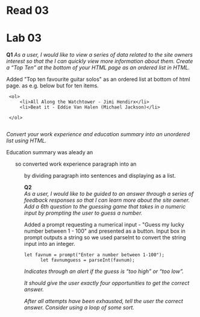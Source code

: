 # Read 03







# Lab 03

**Q1**
*As a user, I would like to view a series of data related to the site owners interest so that the I can quickly view more information about them.
Create a “Top Ten” at the bottom of your HTML page as an ordered list in HTML.*

  Added "Top ten favourite guitar solos" as an ordered list at bottom of html page. as e.g. below but for ten items.
  
  ```
   <ol>
       <li>All Along the Watchtower - Jimi Hendirx</li>
       <li>Beat it - Eddie Van Halen (Michael Jackson)</li>
       
   </ol> 
   
   ```


*Convert your work experience and education summary into an unordered list using HTML.*

Education summary was aleady an <ul> so converted work experience paragraph into an <ul> by dividing paragraph into sentences and displaying as a list. 
  
  
**Q2**  
*As a user, I would like to be guided to an answer through a series of feedback responses so that I can learn more about the site owner.
Add a 6th question to the guessing game that takes in a numeric input by prompting the user to guess a number.*
  
Added a prompt requesting a numerical input - "Guess my lucky number between 1 - 100" and presented as a button. Input box in prompt outputs a string so 
  we used parseInt to convert the string input into an integer. 
  
  ```
  let favnum = prompt("Enter a number between 1-100");
        let favnumguess = parseInt(favnum);
  ```
  
*Indicates through an alert if the guess is “too high” or “too low”.*
  

  
*It should give the user exactly four opportunities to get the correct answer.*
  
*After all attempts have been exhausted, tell the user the correct answer. Consider using a loop of some sort.*
